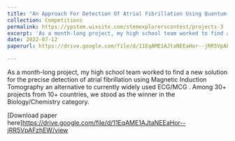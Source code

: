 ```yaml
---
title: "An Approach For Detection Of Atrial Fibrillation Using Quantum Sensor In Magnetic Induction Tomography (MIT)"
collection: Competitions
permalink: https://ypstem.wixsite.com/stemexplorerscontest/projects-3
excerpt: 'As a month-long project, my high school team worked to find a new solution for the precise detection of atrial fibrillation using Magnetic Induction Tomography an alternative to currently widely used ECG/MCG . Among 30+ projects from 10+ countries, we stood as the winner in the Biology/Chemistry category.'
date: 2022-07-12
paperurl: https://drive.google.com/file/d/11EqAME1AJtaNEEaHor--jRR5VpAFzhEW/view

---
```

As a month-long project, my high school team worked to find a new solution for the precise detection of atrial fibrillation using Magnetic Induction Tomography an alternative to currently widely used ECG/MCG . Among 30+ projects from 10+ countries, we stood as the winner in the Biology/Chemistry category.

[Download paper here]https://drive.google.com/file/d/11EqAME1AJtaNEEaHor--jRR5VpAFzhEW/view
